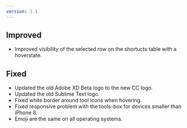 ```yaml
---
version: 1.1
---
```


## Improved
- Improved visibility of the selected row on the shortucts table with a hoverstate.

## Fixed
- Updated the old Adobe XD Beta logo to the new CC logo.
- Updated the old Sublime Text logo.
- Fixed white border around tool icons when hovering.
- Fixed responsive problem with the tools-box for devices smaller than iPhone 8.
- Emoji are the same on all operating systems.